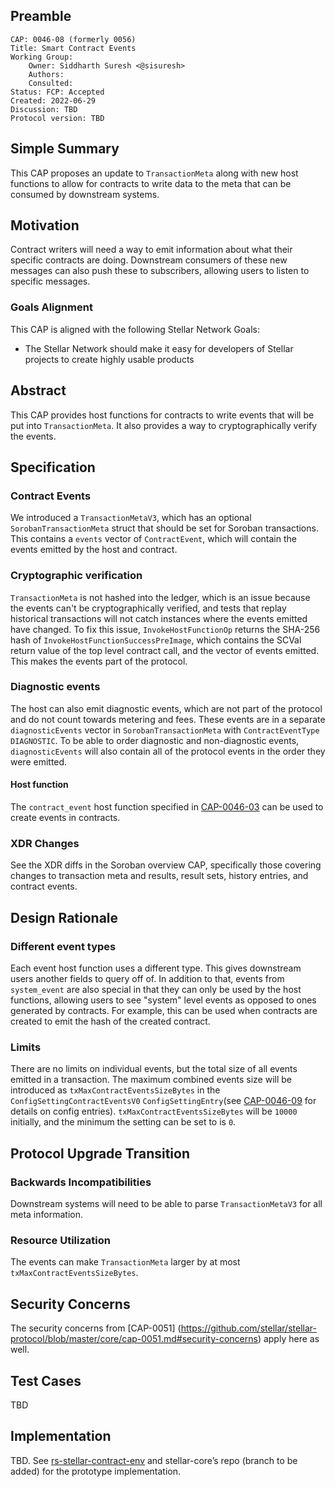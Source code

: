 ## Preamble

```
CAP: 0046-08 (formerly 0056)
Title: Smart Contract Events
Working Group:
    Owner: Siddharth Suresh <@sisuresh>
    Authors:
    Consulted:
Status: FCP: Accepted
Created: 2022-06-29
Discussion: TBD
Protocol version: TBD
```

## Simple Summary
This CAP proposes an update to `TransactionMeta` along with new host functions
to allow for contracts to write data to the meta that can be consumed by
downstream systems.

## Motivation
Contract writers will need a way to emit information about what their specific
contracts are doing. Downstream consumers of these new messages can also push
these to subscribers, allowing users to listen to specific messages.

### Goals Alignment
This CAP is aligned with the following Stellar Network Goals:
* The Stellar Network should make it easy for developers of Stellar projects to create highly usable products

## Abstract
This CAP provides host functions for contracts to write events that will be put
into `TransactionMeta`. It also provides a way to cryptographically verify the events.

## Specification

### Contract Events
We introduced a `TransactionMetaV3`, which has an optional
`SorobanTransactionMeta` struct that should be set for Soroban transactions.
This contains a `events` vector of `ContractEvent`, which will contain the
events emitted by the host and contract.

### Cryptographic verification

`TransactionMeta` is not hashed into the ledger, which is an issue because the
events can't be cryptographically verified, and tests that replay historical
transactions will not catch instances where the events emitted have changed. To
fix this issue, `InvokeHostFunctionOp` returns the SHA-256 hash of
`InvokeHostFunctionSuccessPreImage`, which contains the SCVal return value of
the top level contract call, and the vector of events emitted. This makes the
events part of the protocol. 


### Diagnostic events
The host can also emit diagnostic events, which are not part of the protocol and
do not count towards metering and fees. These events are in a separate
`diagnosticEvents` vector in `SorobanTransactionMeta` with `ContractEventType`
`DIAGNOSTIC`. To be able to order diagnostic and non-diagnostic events,
`diagnosticEvents` will also contain all of the protocol events in the order
they were emitted. 

#### Host function
The `contract_event` host function specified in [CAP-0046-03](./CAP-0046-03.md#context-host-functions)
can be used to create events in contracts.

### XDR Changes

See the XDR diffs in the Soroban overview CAP, specifically those covering
changes to transaction meta and results, result sets, history entries, and
contract events.


## Design Rationale

### Different event types
Each event host function uses a different type. This gives downstream users
another fields to query off of. In addition to that, events from `system_event`
are also special in that they can only be used by the host functions, allowing
users to see "system" level events as opposed to ones generated by contracts.
For example, this can be used when contracts are created to emit the hash of the
created contract.

### Limits
There are no limits on individual events, but the total size of all events
emitted in a transaction. The maximum combined events size will be
introduced as `txMaxContractEventsSizeBytes` in the
`ConfigSettingContractEventsV0` `ConfigSettingEntry`(see
[CAP-0046-09](./cap-0046-09.md) for details on config entries).
`txMaxContractEventsSizeBytes` will be `10000` initially, and the minimum the
setting can be set to is `0`.

## Protocol Upgrade Transition

### Backwards Incompatibilities
Downstream systems will need to be able to parse `TransactionMetaV3` for all
meta information.

### Resource Utilization
The events can make `TransactionMeta` larger by at most `txMaxContractEventsSizeBytes`.

## Security Concerns
The security concerns from [CAP-0051]
(https://github.com/stellar/stellar-protocol/blob/master/core/cap-0051.md#security-concerns)
apply here as well.

## Test Cases
TBD

## Implementation
TBD. See [rs-stellar-contract-env](https://github.com/stellar/rs-stellar-contract-env) and stellar-core’s repo (branch to be added) for the prototype implementation.
